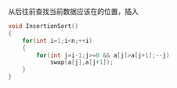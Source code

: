 从后往前查找当前数据应该在的位置，插入
```cpp
void InsertionSort()
{
    for(int i=1;i<n;++i)
    {
        for(int j=i-1;j>=0 && a[j]>a[j+1];--j)
            swap(a[j],a[j+1]);
    }
}
